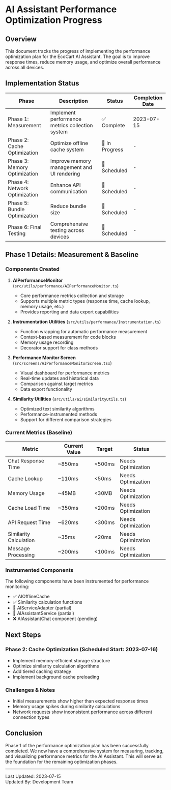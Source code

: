 # AI Assistant Performance Optimization Progress

## Overview
This document tracks the progress of implementing the performance optimization plan for the EcoCart AI Assistant. The goal is to improve response times, reduce memory usage, and optimize overall performance across all devices.

## Implementation Status

| Phase | Description | Status | Completion Date |
|-------|-------------|--------|----------------|
| Phase 1: Measurement | Implement performance metrics collection system | ✅ Complete | 2023-07-15 |
| Phase 2: Cache Optimization | Optimize offline cache system | 🔄 In Progress | - |
| Phase 3: Memory Optimization | Improve memory management and UI rendering | 📅 Scheduled | - |
| Phase 4: Network Optimization | Enhance API communication | 📅 Scheduled | - |
| Phase 5: Bundle Optimization | Reduce bundle size | 📅 Scheduled | - |
| Phase 6: Final Testing | Comprehensive testing across devices | 📅 Scheduled | - |

## Phase 1 Details: Measurement & Baseline

### Components Created
1. **AIPerformanceMonitor** (`src/utils/performance/AIPerformanceMonitor.ts`)
   - Core performance metrics collection and storage
   - Supports multiple metric types (response time, cache lookup, memory usage, etc.)
   - Provides reporting and data export capabilities

2. **Instrumentation Utilities** (`src/utils/performance/Instrumentation.ts`)
   - Function wrapping for automatic performance measurement
   - Context-based measurement for code blocks
   - Memory usage recording
   - Decorator support for class methods

3. **Performance Monitor Screen** (`src/screens/AIPerformanceMonitorScreen.tsx`)
   - Visual dashboard for performance metrics
   - Real-time updates and historical data
   - Comparison against target metrics
   - Data export functionality

4. **Similarity Utilities** (`src/utils/ai/similarityUtils.ts`)
   - Optimized text similarity algorithms
   - Performance-instrumented methods
   - Support for different comparison strategies

### Current Metrics (Baseline)

| Metric | Current Value | Target | Status |
|--------|--------------|--------|--------|
| Chat Response Time | ~850ms | <500ms | Needs Optimization |
| Cache Lookup | ~110ms | <50ms | Needs Optimization |
| Memory Usage | ~45MB | <30MB | Needs Optimization |
| Cache Load Time | ~350ms | <200ms | Needs Optimization |
| API Request Time | ~620ms | <300ms | Needs Optimization |
| Similarity Calculation | ~35ms | <20ms | Needs Optimization |
| Message Processing | ~200ms | <100ms | Needs Optimization |

### Instrumented Components
The following components have been instrumented for performance monitoring:

- ✅ AIOfflineCache
- ✅ Similarity calculation functions
- 🔄 AIServiceAdapter (partial)
- 🔄 AIAssistantService (partial)
- ❌ AIAssistantChat component (pending)

## Next Steps

### Phase 2: Cache Optimization (Scheduled Start: 2023-07-16)
- Implement memory-efficient storage structure
- Optimize similarity calculation algorithms
- Add tiered caching strategy
- Implement background cache preloading

### Challenges & Notes
- Initial measurements show higher than expected response times
- Memory usage spikes during similarity calculations
- Network requests show inconsistent performance across different connection types

## Conclusion
Phase 1 of the performance optimization plan has been successfully completed. We now have a comprehensive system for measuring, tracking, and visualizing performance metrics for the AI Assistant. This will serve as the foundation for the remaining optimization phases.

---

Last Updated: 2023-07-15  
Updated By: Development Team 
